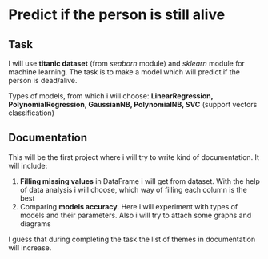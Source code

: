 # Predict if the person is still alive
## Task
I will use **titanic dataset** (from *seaborn* module) and *sklearn* module for machine learning. The task is to make a model which will predict if the person is dead/alive.

Types of models, from which i will choose: **LinearRegression, PolynomialRegression, GaussianNB, PolynomialNB, SVC** (support vectors classification)

## Documentation
This will be the first project where i will try to write kind of documentation. It will include: 
1) **Filling missing values** in DataFrame i will get from dataset. With the help of data analysis i will choose, which way of filling each column is the best
2) Comparing **models accuracy**. Here i will experiment with types of models and their parameters. Also i will try to attach some graphs and diagrams

I guess that during completing the task the list of themes in documentation will increase.